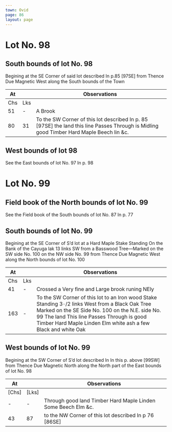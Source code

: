 ```yaml
---
town: Ovid
page: 86
layout: page
---
```


# Lot No. 98

## South bounds of lot No. 98
Begining at the SE Corner of said lot described In p.85 [97SE] from Thence Due Magnetic West along the South bounds of the Town

| At |    | Observations |
| -- | -- | ------------ |
| Chs | Lks | |
51 | - | A Brook
80 | 31 | To the SW Corner of this lot described In p. 85 [97SE] the land this line Passes Through is Midling good Timber Hard Maple Beech lin &c.

## West bounds of lot 98
See the East bounds of lot No. 97 In p. 98

# Lot No. 99

## Field book of the North bounds of lot No. 99
See the Field book of the South bounds of lot No. 87 In p. 77 

## South bounds of lot No. 99
Begining at the SE Corner of S’d lot at a Hard Maple Stake Standing On the Bank of the
Cayuga lak 13 links SW from a Basswood Tree—Marked on the SW side No. 100 on the NW side No. 99 from Thence Due Magnetic West along the North bounds of lot No. 100

| At |    | Observations |
| -- | -- | ------------ |
| Chs | Lks | |
41 | - | Crossed a Very fine and Large brook runing NEly 
163 | - | To the SW Corner of this lot to an Iron wood Stake Standing 3٠/2 links West from a Black Oak Tree Marked on the SE Side No. 100 on the N.E. side No. 99 The land This line Passes Through is good Timber Hard Maple Linden Elm white ash a few Black and white Oak

## West bounds of lot No. 99
Begining at the SW Corner of S’d lot described In In this p. above [99SW] from Thence Due Magnetic North along the North part of the East bounds of lot No. 98

| At |    | Observations |
| -- | -- | ------------ |
| [Chs] | [Lks] | |
| - | - | Through good land Timber Hard Maple Linden Some Beech Elm &c.
43 | 87 | to the NW Corner of this lot described In p 76 [86SE]

